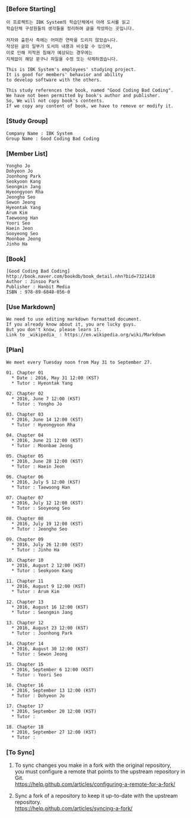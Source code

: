 ### [Before Starting]

    이 프로젝트는 IBK System의 학습단체에서 아래 도서를 읽고  
    학습단체 구성원들의 생각들을 정리하여 글을 작성하는 곳입니다. 

    저자와 출판사 측에는 어떠한 연락을 드리지 않았습니다.  
    작성된 글의 일부가 도서의 내용과 비슷할 수 있으며,  
    이로 인해 저작권 침해가 예상되는 경우에는  
    지체없이 해당 문구나 파일을 수정 또는 삭제하겠습니다.  

    This is IBK System's employees' studying project.  
    It is good for members' behavior and ability  
    to develop software with the others.

    This study references the book, named "Good Coding Bad Coding".   
    We have not been permitted by book's author and publisher.  
    So, We will not copy book's contents.  
    If we copy any content of book, we have to remove or modify it.



### [Study Group]  
    Company Name : IBK System  
    Group Name : Good Coding Bad Coding



### [Member List]  
    
    Yongho Jo  
    Dohyeon Jo  
    Joonhong Park  
    Seokyoon Kang  
    Seongmin Jang  
    Hyeongyoon Rha  
    Jeongho Seo  
    Sewon Jeong  
    Hyeontak Yang  
    Arum Kim  
    Taewoong Han  
    Yoori Seo  
    Haein Jeon  
    Sooyeong Seo  
    Moonbae Jeong  
    Jinho Ha  



### [Book]  

    [Good Coding Bad Coding]
    http://book.naver.com/bookdb/book_detail.nhn?bid=7321418  
    Author : Jinsoo Park  
    Publisher : Hanbit Media  
    ISBN : 978-89-6848-056-0  



### [Use Markdown]  

    We need to use editing markdown formatted document.  
    If you already know about it, you are lucky guys.  
    But you don't know, please learn it.  
    Link to _wikipedia_ : https://en.wikipedia.org/wiki/Markdown   



### [Plan]

    We meet every Tuesday noon from May 31 to September 27.  

    01. Chapter 01  
      * Date : 2016, May 31 12:00 (KST)  
      * Tutor : Hyeontak Yang  
    
    02. Chapter 02  
      * 2016, June 7 12:00 (KST)  
      * Tutor : Yongho Jo  
    
    03. Chapter 03  
      * 2016, June 14 12:00 (KST)  
      * Tutor : Hyeongyoon Rha  
    
    04. Chapter 04  
      * 2016, June 21 12:00 (KST)  
      * Tutor : Moonbae Jeong  
    
    05. Chapter 05  
      * 2016, June 28 12:00 (KST)  
      * Tutor : Haein Jeon  
    
    06. Chapter 06  
      * 2016, July 5 12:00 (KST)  
      * Tutor : Taewoong Han  
    
    07. Chapter 07  
      * 2016, July 12 12:00 (KST)  
      * Tutor : Sooyeong Seo  
    
    08. Chapter 08  
      * 2016, July 19 12:00 (KST)  
      * Tutor : Jeongho Seo  
    
    09. Chapter 09  
      * 2016, July 26 12:00 (KST)  
      * Tutor : Jinho Ha  
    
    10. Chapter 10  
      * 2016, August 2 12:00 (KST)  
      * Tutor : Seokyoon Kang  
    
    11. Chapter 11  
      * 2016, August 9 12:00 (KST)  
      * Tutor : Arum Kim  
    
    12. Chapter 13  
      * 2016, August 16 12:00 (KST)  
      * Tutor : Seongmin Jang  
    
    13. Chapter 12  
      * 2016, August 23 12:00 (KST)  
      * Tutor : Joonhong Park  
    
    14. Chapter 14  
      * 2016, August 30 12:00 (KST)  
      * Tutor : Sewon Jeong  
    
    15. Chapter 15  
      * 2016, September 6 12:00 (KST)  
      * Tutor : Yoori Seo  
    
    16. Chapter 16  
      * 2016, September 13 12:00 (KST)  
      * Tutor : Dohyeon Jo  
    
    17. Chapter 17  
      * 2016, September 20 12:00 (KST)  
      * Tutor :   
    
    18. Chapter 18  
      * 2016, September 27 12:00 (KST)  
      * Tutor :   



### [To Sync]

01. To sync changes you make in a fork with the original repository,  
you must configure a remote that points to the upstream repository in Git.  
https://help.github.com/articles/configuring-a-remote-for-a-fork/


02. Sync a fork of a repository to keep it up-to-date with the upstream repository.  
https://help.github.com/articles/syncing-a-fork/



